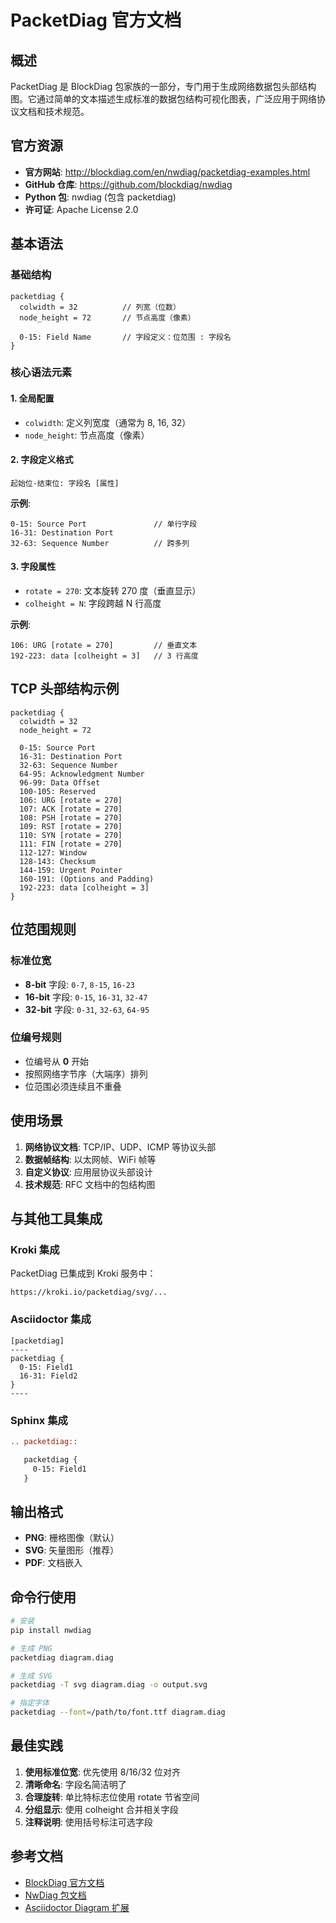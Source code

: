 # PacketDiag 官方文档

## 概述

PacketDiag 是 BlockDiag 包家族的一部分，专门用于生成网络数据包头部结构图。它通过简单的文本描述生成标准的数据包结构可视化图表，广泛应用于网络协议文档和技术规范。

## 官方资源

- **官方网站**: http://blockdiag.com/en/nwdiag/packetdiag-examples.html
- **GitHub 仓库**: https://github.com/blockdiag/nwdiag
- **Python 包**: nwdiag (包含 packetdiag)
- **许可证**: Apache License 2.0

## 基本语法

### 基础结构

```
packetdiag {
  colwidth = 32          // 列宽（位数）
  node_height = 72       // 节点高度（像素）

  0-15: Field Name       // 字段定义：位范围 : 字段名
}
```

### 核心语法元素

#### 1. 全局配置

- `colwidth`: 定义列宽度（通常为 8, 16, 32）
- `node_height`: 节点高度（像素）

#### 2. 字段定义格式

```
起始位-结束位: 字段名 [属性]
```

**示例**:

```
0-15: Source Port               // 单行字段
16-31: Destination Port
32-63: Sequence Number          // 跨多列
```

#### 3. 字段属性

- `rotate = 270`: 文本旋转 270 度（垂直显示）
- `colheight = N`: 字段跨越 N 行高度

**示例**:

```
106: URG [rotate = 270]         // 垂直文本
192-223: data [colheight = 3]   // 3 行高度
```

## TCP 头部结构示例

```
packetdiag {
  colwidth = 32
  node_height = 72

  0-15: Source Port
  16-31: Destination Port
  32-63: Sequence Number
  64-95: Acknowledgment Number
  96-99: Data Offset
  100-105: Reserved
  106: URG [rotate = 270]
  107: ACK [rotate = 270]
  108: PSH [rotate = 270]
  109: RST [rotate = 270]
  110: SYN [rotate = 270]
  111: FIN [rotate = 270]
  112-127: Window
  128-143: Checksum
  144-159: Urgent Pointer
  160-191: (Options and Padding)
  192-223: data [colheight = 3]
}
```

## 位范围规则

### 标准位宽

- **8-bit** 字段: `0-7`, `8-15`, `16-23`
- **16-bit** 字段: `0-15`, `16-31`, `32-47`
- **32-bit** 字段: `0-31`, `32-63`, `64-95`

### 位编号规则

- 位编号从 **0** 开始
- 按照网络字节序（大端序）排列
- 位范围必须连续且不重叠

## 使用场景

1. **网络协议文档**: TCP/IP、UDP、ICMP 等协议头部
2. **数据帧结构**: 以太网帧、WiFi 帧等
3. **自定义协议**: 应用层协议头部设计
4. **技术规范**: RFC 文档中的包结构图

## 与其他工具集成

### Kroki 集成

PacketDiag 已集成到 Kroki 服务中：

```
https://kroki.io/packetdiag/svg/...
```

### Asciidoctor 集成

```asciidoc
[packetdiag]
----
packetdiag {
  0-15: Field1
  16-31: Field2
}
----
```

### Sphinx 集成

```rst
.. packetdiag::

   packetdiag {
     0-15: Field1
   }
```

## 输出格式

- **PNG**: 栅格图像（默认）
- **SVG**: 矢量图形（推荐）
- **PDF**: 文档嵌入

## 命令行使用

```bash
# 安装
pip install nwdiag

# 生成 PNG
packetdiag diagram.diag

# 生成 SVG
packetdiag -T svg diagram.diag -o output.svg

# 指定字体
packetdiag --font=/path/to/font.ttf diagram.diag
```

## 最佳实践

1. **使用标准位宽**: 优先使用 8/16/32 位对齐
2. **清晰命名**: 字段名简洁明了
3. **合理旋转**: 单比特标志位使用 rotate 节省空间
4. **分组显示**: 使用 colheight 合并相关字段
5. **注释说明**: 使用括号标注可选字段

## 参考文档

- [BlockDiag 官方文档](http://blockdiag.com/en/)
- [NwDiag 包文档](http://blockdiag.com/en/nwdiag/)
- [Asciidoctor Diagram 扩展](https://docs.asciidoctor.org/diagram-extension/latest/diagram_types/nwdiag/)
